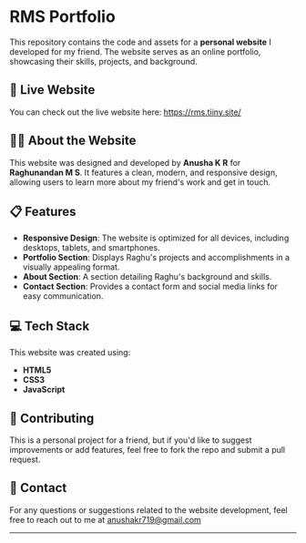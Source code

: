 # RMS Portfolio

This repository contains the code and assets for a **personal website** I developed for my friend. The website serves as an online portfolio, showcasing their skills, projects, and background.

## 🚀 Live Website

You can check out the live website here: https://rms.tiiny.site/

## 👨‍💻 About the Website

This website was designed and developed by **Anusha K R** for **Raghunandan M S**. It features a clean, modern, and responsive design, allowing users to learn more about my friend's work and get in touch.

## 📋 Features

- **Responsive Design**: The website is optimized for all devices, including desktops, tablets, and smartphones.
- **Portfolio Section**: Displays Raghu's projects and accomplishments in a visually appealing format.
- **About Section**: A section detailing Raghu's background and skills.
- **Contact Section**: Provides a contact form and social media links for easy communication.

## 💻 Tech Stack

This website was created using:

- **HTML5**
- **CSS3**
- **JavaScript**

## 🤝 Contributing

This is a personal project for a friend, but if you'd like to suggest improvements or add features, feel free to fork the repo and submit a pull request.

## 📧 Contact

For any questions or suggestions related to the website development, feel free to reach out to me at anushakr719@gmail.com

---
